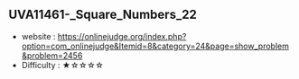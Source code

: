 ## UVA11461-_Square_Numbers_22
+ website : https://onlinejudge.org/index.php?option=com_onlinejudge&Itemid=8&category=24&page=show_problem&problem=2456
+ Difficulty : ★☆☆☆☆
